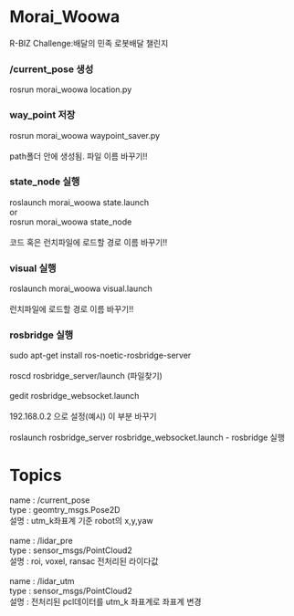 # Morai_Woowa
R-BIZ Challenge:배달의 민족 로봇배달 챌린지

### /current_pose 생성
rosrun morai_woowa location.py 

### way_point 저장
rosrun morai_woowa waypoint_saver.py 
<br/><br/>
path폴더 안에 생성됨. 파일 이름 바꾸기!!

### state_node 실행
roslaunch morai_woowa state.launch
<br/>
or
<br/>
rosrun morai_woowa state_node 
<br/><br/>
코드 혹은 런치파일에 로드할 경로 이름 바꾸기!!

### visual 실행
roslaunch morai_woowa visual.launch
<br/><br/>
런치파일에 로드할 경로 이름 바꾸기!!

### rosbridge 실행
sudo apt-get install ros-noetic-rosbridge-server
<br/><br/>
roscd rosbridge_server/launch (파일찾기)
<br/><br/>
gedit rosbridge_websocket.launch
<br/><br/>
192.168.0.2 으로 설정(예시)
<arg name="address" default="192.168.0.2" /> 이 부분 바꾸기
<br/><br/>
roslaunch rosbridge_server rosbridge_websocket.launch - rosbridge 실행

# Topics
name : /current_pose<br/>
type : geomtry_msgs.Pose2D<br/>
설명 : utm_k좌표계 기준 robot의 x,y,yaw<br/> 
<br/>
name : /lidar_pre<br/>
type : sensor_msgs/PointCloud2<br/>
설명 : roi, voxel, ransac 전처리된 라이다값<br/>
<br/>
name : /lidar_utm<br/>
type : sensor_msgs/PointCloud2<br/>
설명 : 전처리된 pcl데이터를 utm_k 좌표계로 좌표계 변경<br/>
